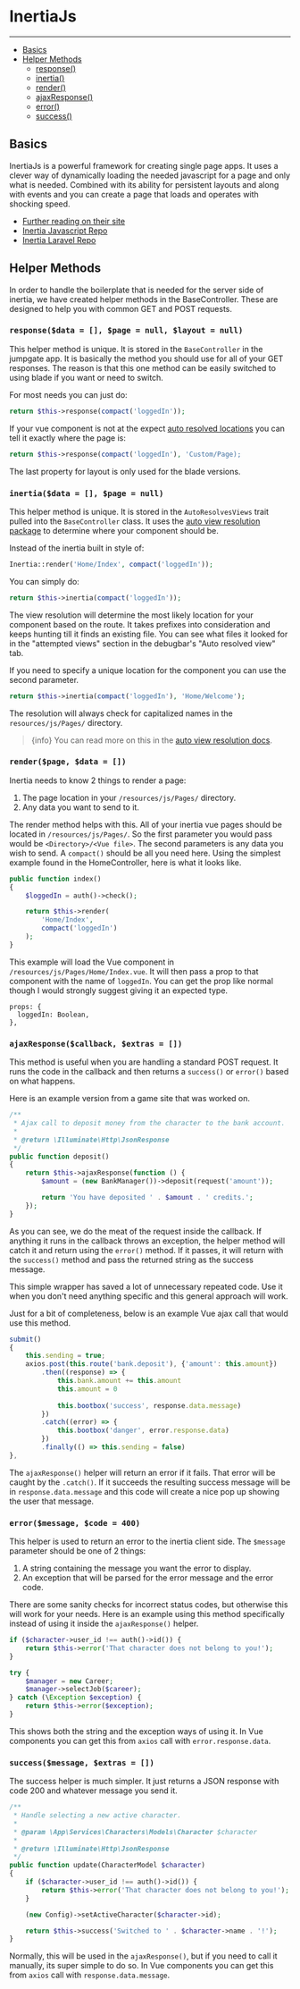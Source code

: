 # InertiaJs

---

- [Basics](#basics)
- [Helper Methods](#helper-methods)
    - [response()](#response)
    - [inertia()](#inertia)
    - [render()](#render)
    - [ajaxResponse()](#ajax-response)
    - [error()](#error)
    - [success()](#success)

<a name="basics"></a>
## Basics
InertiaJs is a powerful framework for creating single page apps.  It uses a clever way of dynamically loading the needed 
javascript for a page and only what is needed.  Combined with its ability for persistent layouts and along with events 
and you can create a page that loads and operates with shocking speed.

- [Further reading on their site](https://inertiajs.com/)
- [Inertia Javascript Repo](https://github.com/inertiajs/inertia)
- [Inertia Laravel Repo](https://github.com/inertiajs/inertia-laravel)

<a name="helper-methods"></a>
## Helper Methods
In order to handle the boilerplate that is needed for the server side of inertia, we have created helper methods in the 
BaseController.  These are designed to help you with common GET and POST requests.

<a name="response"></a>
### `response($data = [], $page = null, $layout = null)`
This helper method is unique.  It is stored in the `BaseController` in the jumpgate app.  It is basically the method you 
should use for all of your GET responses.  The reason is that this one method can be easily switched to using blade if 
you want or need to switch.

For most needs you can just do:

```php
return $this->response(compact('loggedIn'));
```

If your vue component is not at the expect [auto resolved locations](/docs/{{version}}/views/usage) you can tell it exactly 
where the page is:

```php
return $this->response(compact('loggedIn'), 'Custom/Page);
```

The last property for layout is only used for the blade versions.

<a name="inertia"></a>
### `inertia($data = [], $page = null)`
This helper method is unique.  It is stored in the `AutoResolvesViews` trait pulled into the `BaseController` class.  It 
uses the [auto view resolution package](/docs/{{version}}/views-usage) to determine where your component should be.

Instead of the inertia built in style of:

```php
Inertia::render('Home/Index', compact('loggedIn'));
```

You can simply do:

```php
return $this->inertia(compact('loggedIn'));
```

The view resolution will determine the most likely location for your component based on the route.  It takes prefixes into 
consideration and keeps hunting till it finds an existing file.  You can see what files it looked for in the "attempted views" 
section in the debugbar's "Auto resolved view" tab.

If you need to specify a unique location for the component you can use the second parameter.

```php
return $this->inertia(compact('loggedIn'), 'Home/Welcome');
```

The resolution will always check for capitalized names in the `resources/js/Pages/` directory.

> {info} You can read more on this in the [auto view resolution docs](/docs/{{version}}/views-usage).

<a name="render"></a>
### `render($page, $data = [])`
Inertia needs to know 2 things to render a page:

1. The page location in your `/resources/js/Pages/` directory.
1. Any data you want to send to it.

The render method helps with this.  All of your inertia vue pages should be located in `/resources/js/Pages/`.  So the 
first parameter you would pass would be `<Directory>/<Vue file>`.  The second parameters is any data you wish to send.  A 
`compact()` should be all you need here.  Using the simplest example found in the HomeController, here is what it looks 
like.

```php
public function index()
{
    $loggedIn = auth()->check();

    return $this->render(
        'Home/Index',
        compact('loggedIn')
    );
}
```

This example will load the Vue component in `/resources/js/Pages/Home/Index.vue`.  It will then pass a prop to that 
component with the name of `loggedIn`.  You can get the prop like normal though I would strongly suggest giving it an 
expected type.

```vue
props: {
  loggedIn: Boolean,
},
```

<a name="ajax-response"></a>
### `ajaxResponse($callback, $extras = [])`
This method is useful when you are handling a standard POST request.  It runs the code in the callback and then returns 
a `success()` or `error()` based on what happens.

Here is an example version from a game site that was worked on.

```php
/**
 * Ajax call to deposit money from the character to the bank account.
 *
 * @return \Illuminate\Http\JsonResponse
 */
public function deposit()
{
    return $this->ajaxResponse(function () {
        $amount = (new BankManager())->deposit(request('amount'));

        return 'You have deposited ' . $amount . ' credits.';
    });
}
```

As you can see, we do the meat of the request inside the callback.  If anything it runs in the callback throws an exception, 
the helper method will catch it and return using the `error()` method.  If it passes, it will return with the `success()` 
method and pass the returned string as the success message.

This simple wrapper has saved a lot of unnecessary repeated code.  Use it when you don't need anything specific and this 
general approach will work.

Just for a bit of completeness, below is an example Vue ajax call that would use this method.

```javascript
submit()
{
    this.sending = true;
    axios.post(this.route('bank.deposit'), {'amount': this.amount})
        .then((response) => {
            this.bank.amount += this.amount
            this.amount = 0
            
            this.bootbox('success', response.data.message)
        })
        .catch((error) => {
            this.bootbox('danger', error.response.data)
        })
        .finally(() => this.sending = false)
},
```

The `ajaxResponse()` helper will return an error if it fails.  That error will be caught by the `.catch()`.  If it succeeds 
the resulting success message will be in `response.data.message` and this code will create a nice pop up showing the user 
that message.

<a name="error"></a>
### `error($message, $code = 400)`
This helper is used to return an error to the inertia client side.  The `$message` parameter should be one of 2 things:

1. A string containing the message you want the error to display.
1. An exception that will be parsed for the error message and the error code.

There are some sanity checks for incorrect status codes, but otherwise this will work for your needs.  Here is an example 
using this method specifically instead of using it inside the `ajaxResponse()` helper.

```php
if ($character->user_id !== auth()->id()) {
    return $this->error('That character does not belong to you!');
}

try {
    $manager = new Career;
    $manager->selectJob($career);
} catch (\Exception $exception) {
    return $this->error($exception);
}
```

This shows both the string and the exception ways of using it.  In Vue components you can get this from `axios` call 
with `error.response.data`.

<a name="success"></a>
### `success($message, $extras = [])`
The success helper is much simpler.  It just returns a JSON response with code 200 and whatever message you send it.

```php
/**
 * Handle selecting a new active character.
 *
 * @param \App\Services\Characters\Models\Character $character
 *
 * @return \Illuminate\Http\JsonResponse
 */
public function update(CharacterModel $character)
{
    if ($character->user_id !== auth()->id()) {
        return $this->error('That character does not belong to you!');
    }

    (new Config)->setActiveCharacter($character->id);

    return $this->success('Switched to ' . $character->name . '!');
}
```

Normally, this will be used in the `ajaxResponse()`, but if you need to call it manually, its super simple to do so.  In 
Vue components you can get this from `axios` call with `response.data.message`.
